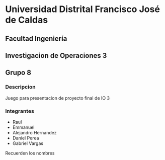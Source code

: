 # Universidad Distrital Francisco José de Caldas
## Facultad Ingeniería

## Investigacion de Operaciones 3
## Grupo 8

### Descripcion

Juego para presentacion de proyecto final de IO 3

### Integrantes

* Raul
* Emmanuel
* Alejandro Hernandez
* Daniel Perea
* Gabriel Vargas

Recuerden los nombres